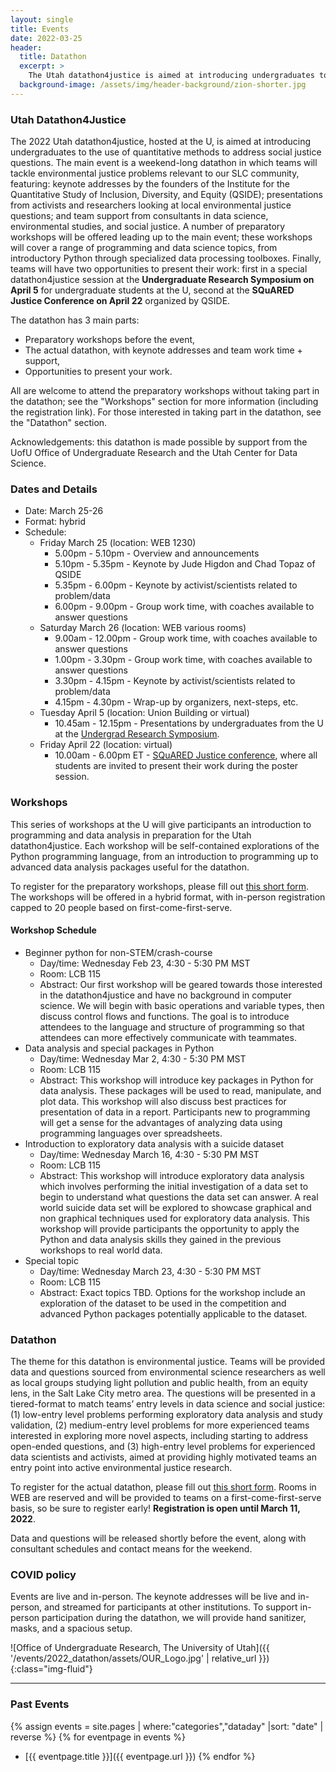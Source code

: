 ```yaml
---
layout: single
title: Events
date: 2022-03-25
header:
  title: Datathon
  excerpt: >
    The Utah datathon4justice is aimed at introducing undergraduates to the use of quantitative methods to address social issues.
  background-image: /assets/img/header-background/zion-shorter.jpg
---
```


### Utah Datathon4Justice
The 2022 Utah datathon4justice, hosted at the U, is aimed at introducing undergraduates to the use of quantitative methods to address social justice questions. The main event is a weekend-long datathon in which teams will tackle environmental justice problems relevant to our SLC community, featuring: keynote addresses by the founders of the Institute for the Quantitative Study of Inclusion, Diversity, and Equity (QSIDE); presentations from activists and researchers looking at local environmental justice questions; and team support from consultants in data science, environmental studies, and social justice. A number of preparatory workshops will be offered leading up to the main event; these workshops will cover a range of programming and data science topics, from introductory Python through specialized data processing toolboxes. Finally, teams will have two opportunities to present their work: first in a special datathon4justice session at the **Undergraduate Research Symposium on April 5** for undergraduate students at the U, second at the **SQuARED Justice Conference on April 22** organized by QSIDE.

The datathon has 3 main parts:
* Preparatory workshops before the event,
* The actual datathon, with keynote addresses and team work time + support,
* Opportunities to present your work.

All are welcome to attend the preparatory workshops without taking part in the datathon; see the "Workshops" section for more information (including the registration link). For those interested in taking part in the datathon, see the "Datathon" section.

Acknowledgements: this datathon is made possible by support from the UofU Office of Undergraduate Research and the Utah Center for Data Science.

### Dates and Details
* Date: March 25-26
* Format: hybrid
* Schedule:
  * Friday March 25 (location: WEB 1230)
    * 5.00pm - 5.10pm - Overview and announcements
    * 5.10pm - 5.35pm - Keynote by Jude Higdon and Chad Topaz of QSIDE
    * 5.35pm - 6.00pm - Keynote by activist/scientists related to problem/data
    * 6.00pm - 9.00pm - Group work time, with coaches available to answer questions
  * Saturday March 26 (location: WEB various rooms)
    * 9.00am - 12.00pm - Group work time, with coaches available to answer questions
    * 1.00pm - 3.30pm - Group work time, with coaches available to answer questions
    * 3.30pm - 4.15pm - Keynote by activist/scientists related to problem/data
    * 4.15pm - 4.30pm - Wrap-up by organizers, next-steps, etc. 
  * Tuesday April 5 (location: Union Building or virtual)
    * 10.45am - 12.15pm - Presentations by undergraduates from the U at the [Undergrad Research Symposium](https://our.utah.edu/events/undergraduate-research-symposium/).
  * Friday April 22 (location: virtual)
    * 10.00am - 6.00pm ET - [SQuARED Justice conference](https://qsideinstitute.org/events/square-conference/), where all students are invited to present their work during the poster session.

### Workshops
This series of workshops at the U will give participants an introduction to programming and data analysis in preparation for the Utah datathon4justice. Each workshop will be self-contained explorations of the Python programming language, from an introduction to programming up to advanced data analysis packages useful for the datathon.

To register for the preparatory workshops, please fill out [this short form](https://forms.gle/9qg7gLZHGnitxSuX9). The workshops will be offered in a hybrid format, with in-person registration capped to 20 people based on first-come-first-serve.

#### Workshop Schedule
* Beginner python for non-STEM/crash-course
  * Day/time: Wednesday Feb 23, 4:30 - 5:30 PM MST
  * Room: LCB 115
  * Abstract: Our first workshop will be geared towards those interested in the datathon4justice and have no background in computer science. We will begin with basic operations and variable types, then discuss control flows and functions. The goal is to introduce attendees to the language and structure of programming so that attendees can more effectively communicate with teammates. 
* Data analysis and special packages in Python
  * Day/time: Wednesday Mar 2, 4:30 - 5:30 PM MST
  * Room: LCB 115
  * Abstract: This workshop will introduce key packages in Python for data analysis. These packages will be used to read, manipulate, and plot data. This workshop will also discuss best practices for presentation of data in a report. Participants new to programming will get a sense for the advantages of analyzing data using programming languages over spreadsheets.
* Introduction to exploratory data analysis with a suicide dataset
  * Day/time: Wednesday March 16, 4:30 - 5:30 PM MST
  * Room: LCB 115
  * Abstract: This workshop will introduce exploratory data analysis which involves performing the initial investigation of a data set to begin to understand what questions the data set can answer. A real world suicide data set will be explored to showcase graphical and non graphical techniques used for exploratory data analysis. This workshop will provide participants the opportunity to apply the Python and data analysis skills they gained in the previous workshops to real world data.
* Special topic
  * Day/time: Wednesday March 23, 4:30 - 5:30 PM MST
  * Room: LCB 115
  * Abstract: Exact topics TBD. Options for the workshop include an exploration of the dataset to be used in the competition and advanced Python packages potentially applicable to the dataset.
  
### Datathon
The theme for this datathon is environmental justice. Teams will be provided data and questions sourced from environmental science researchers as well as local groups studying light pollution and public health, from an equity lens, in the Salt Lake City metro area. The questions will be presented in a tiered-format to match teams’ entry levels in data science and social justice: (1) low-entry level problems performing exploratory data analysis and study validation, (2) medium-entry level problems for more experienced teams interested in exploring more novel aspects, including starting to address open-ended questions, and (3) high-entry level problems for experienced data scientists and activists, aimed at providing highly motivated teams an entry point into active environmental justice research.

To register for the actual datathon, please fill out [this short form](https://forms.gle/ZPxMbVXgKjBXuZaq6). Rooms in WEB are reserved and will be provided to teams on a first-come-first-serve basis, so be sure to register early! **Registration is open until March 11, 2022**.

Data and questions will be released shortly before the event, along with consultant schedules and contact means for the weekend.

### COVID policy

Events are live and in-person. The keynote addresses will be live and in-person, and streamed for participants at other institutions. To support in-person participation during the datathon, we will provide hand sanitizer, masks, and a spacious setup.

![Office of Undergraduate Research, The University of Utah]({{ '/events/2022_datathon/assets/OUR_Logo.jpg' | relative_url }}){:class="img-fluid"}

---

### Past Events
{% assign events = site.pages | where:"categories","dataday" |sort: "date" | reverse %}
{% for eventpage in events %}
* [{{ eventpage.title }}]({{ eventpage.url }})
{% endfor %}
